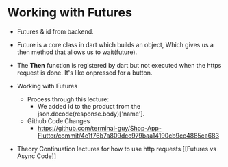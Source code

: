 # Working with Futures

-   Futures & id from backend.
-   Future is a core class in dart which builds an object, Which gives us a then method that allows us to wait(future).
-   The **Then** function is registered by dart but not executed when the https request is done. It's like onpressed for a button.

- Working with Futures
	- Process through this lecture:
		- We added id to the product from the json.decode(response.body)\['name'\].
	- Github Code Changes
		- https://github.com/terminal-guy/Shop-App-Flutter/commit/4e1f76b7a809dcc979baa14190cb9cc4885ca683


- Theory Continuation lectures for how to use http requests [[Futures vs Async Code]]   
